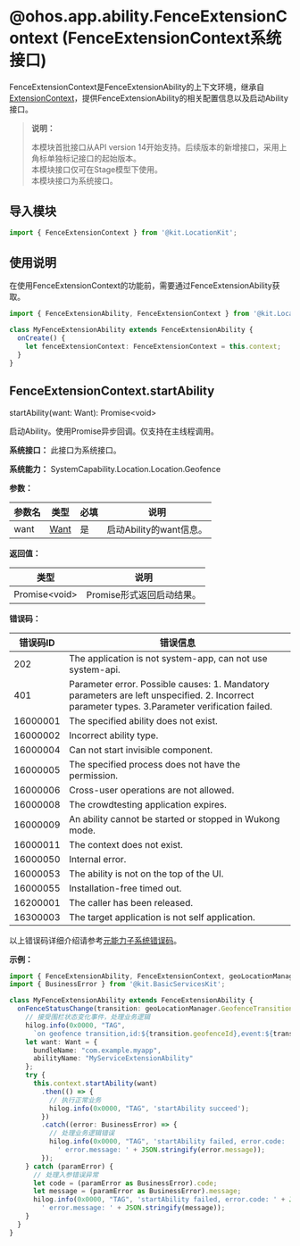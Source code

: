 # @ohos.app.ability.FenceExtensionContext (FenceExtensionContext系统接口)

FenceExtensionContext是FenceExtensionAbility的上下文环境，继承自[ExtensionContext](../apis-ability-kit/js-apis-inner-application-extensionContext.md)，提供FenceExtensionAbility的相关配置信息以及启动Ability接口。

> **说明：**
>
> 本模块首批接口从API version 14开始支持。后续版本的新增接口，采用上角标单独标记接口的起始版本。  
> 本模块接口仅可在Stage模型下使用。  
> 本模块接口为系统接口。

## 导入模块

```ts
import { FenceExtensionContext } from '@kit.LocationKit';
```

## 使用说明

在使用FenceExtensionContext的功能前，需要通过FenceExtensionAbility获取。

```ts
import { FenceExtensionAbility, FenceExtensionContext } from '@kit.LocationKit';

class MyFenceExtensionAbility extends FenceExtensionAbility {
  onCreate() {
    let fenceExtensionContext: FenceExtensionContext = this.context;
  }
}
```

## FenceExtensionContext.startAbility

startAbility(want: Want): Promise&lt;void&gt;

启动Ability。使用Promise异步回调。仅支持在主线程调用。

**系统接口：** 此接口为系统接口。

**系统能力：** SystemCapability.Location.Location.Geofence

**参数：**

| 参数名 |                类型               | 必填 |              说明               |
| ------| --------------------------------- | ---- | -------------------------------------- |
| want| [Want](../apis-ability-kit/js-apis-app-ability-want.md) | 是  | 	启动Ability的want信息。 |

**返回值：**

| 类型          | 说明                                |
| ------------ | ---------------------------------- |
| Promise&lt;void&gt; | Promise形式返回启动结果。 |

**错误码：**

| 错误码ID | 错误信息                                                     |
| -------- | ------------------------------------------------------------ |
| 202     | The application is not system-app, can not use system-api.      |
| 401     | Parameter error. Possible causes: 1. Mandatory parameters are left unspecified. 2. Incorrect parameter types. 3.Parameter verification failed.      |
| 16000001 | The specified ability does not exist.                        |
| 16000002 | Incorrect ability type.                                      |
| 16000004 | Can not start invisible component.                           |
| 16000005 | The specified process does not have the permission.          |
| 16000006 | Cross-user operations are not allowed.                       |
| 16000008 | The crowdtesting application expires.                        |
| 16000009 | An ability cannot be started or stopped in Wukong mode.      |
| 16000011 | The context does not exist.                                  |
| 16000050 | Internal error.                                              |
| 16000053 | The ability is not on the top of the UI.                     |
| 16000055 | Installation-free timed out.                                 |
| 16200001 | The caller has been released.                                |
| 16300003 | The target application is not self application.              |

以上错误码详细介绍请参考[元能力子系统错误码](../apis-ability-kit/errorcode-ability.md)。

**示例：**

```ts
import { FenceExtensionAbility, FenceExtensionContext, geoLocationManager } from '@kit.LocationKit';
import { BusinessError } from '@kit.BasicServicesKit';

class MyFenceExtensionAbility extends FenceExtensionAbility {
  onFenceStatusChange(transition: geoLocationManager.GeofenceTransition, additions: Record<string, string>): void {
    // 接受围栏状态变化事件，处理业务逻辑
    hilog.info(0x0000, "TAG",
      `on geofence transition,id:${transition.geofenceId},event:${transition.transitionEvent},additions:${JSON.stringify(additions)}`);
    let want: Want = {
      bundleName: "com.example.myapp",
      abilityName: "MyServiceExtensionAbility"
    };
    try {
      this.context.startAbility(want)
        .then(() => {
          // 执行正常业务
          hilog.info(0x0000, "TAG", 'startAbility succeed');
        })
        .catch((error: BusinessError) => {
          // 处理业务逻辑错误
          hilog.info(0x0000, "TAG", 'startAbility failed, error.code: ' + JSON.stringify(error.code) +
            ' error.message: ' + JSON.stringify(error.message));
        });
    } catch (paramError) {
      // 处理入参错误异常
      let code = (paramError as BusinessError).code;
      let message = (paramError as BusinessError).message;
      hilog.info(0x0000, "TAG", 'startAbility failed, error.code: ' + JSON.stringify(code) +
        ' error.message: ' + JSON.stringify(message));
    }
  }
}
```